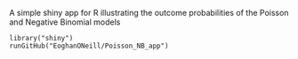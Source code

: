 A simple shiny app for R illustrating the outcome probabilities of the Poisson and Negative Binomial models

```
library("shiny")  
runGitHub("EoghanONeill/Poisson_NB_app")

```

